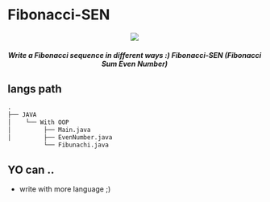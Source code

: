 # Fibonacci-SEN

<div align="center" width="50">
<img src="https://th.bing.com/th/id/OIP.d5ek7KZm9MZg52k1Be4YAwHaE7?pid=ImgDet&rs=1">
  <p><h5>Write a Fibonacci sequence in different ways :) Fibonacci-SEN (Fibonacci Sum Even Number)</h5></p>
  </div>

## langs path
```python
.
├── JAVA
│    └── With OOP
│         ├── Main.java
│         ├── EvenNumber.java
          └── Fibunachi.java

```

## YO can ..

- write with more language ;)
